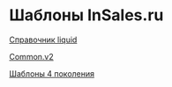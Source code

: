 # Шаблоны InSales.ru

[Справочник liquid](https://liquidhub.ru/collection/shpargalka-liquid)

[Common.v2](https://docs.liquidhub.ru/common.v2.js/1readme/)

[Шаблоны 4 поколения](https://docs.liquidhub.ru/Generation%204/_readme/)
